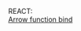 REACT:</br>
  <a href="https://medium.com/@charpeni/arrow-functions-in-class-properties-might-not-be-as-great-as-we-think-3b3551c440b1">Arrow function bind</a>
